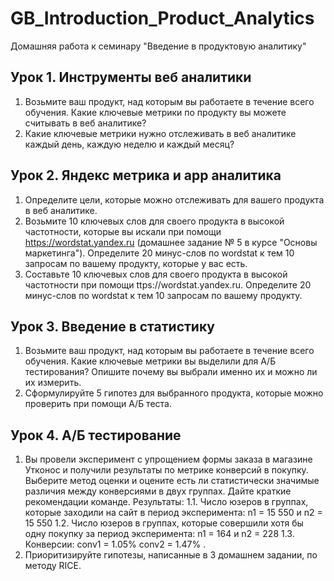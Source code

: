 # GB_Introduction_Product_Analytics
Домашняя работа к семинару "Введение в продуктовую аналитику"

## Урок 1. Инструменты веб аналитики
1. Возьмите ваш продукт, над которым вы работаете в течение всего обучения. Какие ключевые метрики по продукту вы можете считывать в веб аналитике?
2. Какие ключевые метрики нужно отслеживать в веб аналитике каждый день, каждую неделю и каждый месяц?

## Урок 2. Яндекс метрика и app аналитика
1. Определите цели, которые можно отслеживать для вашего продукта в веб аналитике.
2. Возьмите 10 ключевых слов для своего продукта в высокой частотности, которые вы искали при помощи https://wordstat.yandex.ru (домашнее задание № 5 в курсе "Основы маркетинга"). Определите 20 минус-слов по wordstat к тем 10 запросам по вашему продукту, которые у вас есть.
3. Составьте 10 ключевых слов для своего продукта в высокой частотности при помощи ttps://wordstat.yandex.ru. Определите 20 минус-слов по wordstat к тем 10 запросам по вашему продукту.

## Урок 3. Введение в статистику
1. Возьмите ваш продукт, над которым вы работаете в течение всего обучения. Какие ключевые метрики вы выделили для А/Б тестирования? Опишите почему вы выбрали именно их и можно ли их измерить.
2. Сформулируйте 5 гипотез для выбранного продукта, которые можно проверить при помощи А/Б теста.

## Урок 4. А/Б тестирование
1. Вы провели эксперимент c упрощением формы заказа в магазине Утконос и получили результаты по метрике конверсий в покупку. Выберите метод оценки и оцените есть ли статистически значимые различия между конверсиями в двух группах. Дайте краткие рекомендации команде.
Результаты:
1.1. Число юзеров в группах, которые заходили на сайт в период эксперимента: n1 = 15 550 и n2 = 15 550
1.2. Число юзеров в группах, которые совершили хотя бы одну покупку за период эксперимента: n1 = 164 и n2 = 228
1.3. Конверсии: conv1 = 1.05% conv2 = 1.47% .
2. Приоритизируйте гипотезы, написанные в 3 домашнем задании, по методу RICE.
